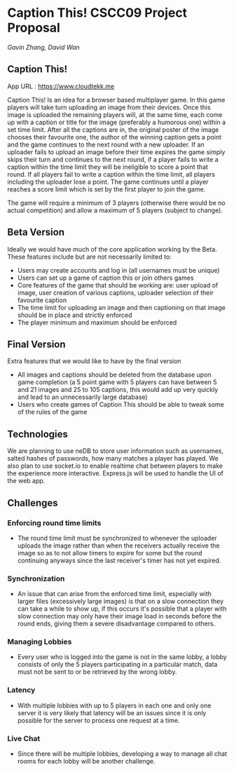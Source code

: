 # **Caption This! CSCC09 Project Proposal**

*Gavin Zhang, David Wan*

## **Caption This!**

App URL : https://www.cloudtekk.me

Caption This! Is an idea for a browser based multiplayer game. In this game players will take turn uploading an image from their devices. Once this image is uploaded the remaining players will, at the same time, each come up with a caption or title for the image (preferably a humorous one) within a set time limit. After all the captions are in, the original poster of the image chooses their favourite one, the author of the winning caption gets a point and the game continues to the next round with a new uploader. If an uploader fails to upload an image before their time expires the game simply skips their turn and continues to the next round, if a player fails to write a caption within the time limit they will be ineligible to score a point that round. If all players fail to write a caption within the time limit, all players including the uploader lose a point. The game continues until a player reaches a score limit which is set by the first player to join the game.

The game will require a minimum of 3 players (otherwise there would be no actual competition) and allow a maximum of 5 players (subject to change).

## **Beta Version**

Ideally we would have much of the core application working by the Beta. These features include but are not necessarily limited to:
* Users may create accounts and log in (all usernames must be unique)
* Users can set up a game of caption this or join others games
* Core features of the game that should be working are: user upload of image, user creation of various captions, uploader selection of their favourite caption
* The time limit for uploading an image and then captioning on that image should be in place and strictly enforced
* The player minimum and maximum should be enforced

## **Final Version**
Extra features that we would like to have by the final version
* All images and captions should be deleted from the database upon game completion (a 5 point game with 5 players can have between 5 and 21 images and 25 to 105 captions, this would add up very quickly and lead to an unnecessarily large database)
* Users who create games of Caption This should be able to tweak some of the rules of the game

## **Technologies**
We are planning to use neDB to store user information such as usernames, salted hashes of passwords, how many matches a player has played. We also plan to use socket.io to enable realtime chat between players to make the experience more interactive. Express.js will be used to handle the UI of the web app.

## **Challenges**
### Enforcing round time limits
* The round time limit must be synchronized to whenever the uploader uploads the image rather than when the receivers actually receive the image so as to not allow timers to expire for some but the round continuing anyways since the last receiver's timer has not yet expired.
### Synchronization
* An issue that can arise from the enforced time limit, especially with larger files (excessively large images) is that on a slow connection they can take a while to show up, if this occurs it's possible that a player with slow connection may only have their image load in seconds before the round ends, giving them a severe disadvantage compared to others.
### Managing Lobbies
* Every user who is logged into the game is not in the same lobby, a lobby consists of only the 5 players participating in a particular match, data must not be sent to or be retrieved by the wrong lobby.
### Latency
* With multiple lobbies with up to 5 players in each one and only one server it is very likely that latency will be an issues since it is only possible for the server to process one request at a time.
### Live Chat
* Since there will be multiple lobbies, developing a way to manage all chat rooms for each lobby will be another challenge.
